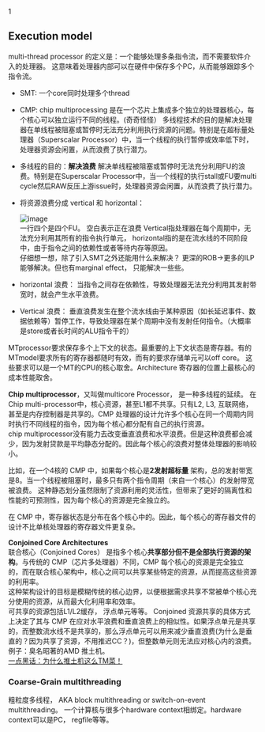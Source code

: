 1











## Execution model
multi-thread processor 的定义是：一个能够处理多条指令流，而不需要软件介入的处理器。  这意味着处理器内部可以在硬件中保存多个PC，从而能够跟踪多个指令流。   
- SMT: 一个core同时处理多个thread
- CMP: chip multiprocessing 是在一个芯片上集成多个独立的处理器核心，每个核心可以独立运行不同的线程。(奇奇怪怪）
多线程技术的目的是解决处理器在单线程被阻塞或暂停时无法充分利用执行资源的问题。特别是在超标量处理器（Superscalar Processor）中，当一个线程的执行暂停或效率低下时，处理器资源会闲置，从而浪费了执行潜力。

- 多线程的目的：**解决浪费**  解决单线程被阻塞或暂停时无法充分利用FU的浪费。特别是在Superscalar Processor中，当一个线程的执行stall或FU要multi cycle然后RAW反压上游issue时，处理器资源会闲置，从而浪费了执行潜力。
- 将资源浪费分成 vertical 和 horizontal：

  ![image](https://github.com/user-attachments/assets/7ee6d245-4c1f-4f10-b6c1-51ff6b461047)     
一行四个是四个FU。 空白表示正在浪费 Vertical指处理器在每个周期中，无法充分利用其所有的指令执行单元， horizontal指的是在流水线的不同阶段中，由于指令之间的依赖性或者等待内存等原因。      
仔细想一想，除了引入SMT之外还能用什么来解决？ 更深的ROB->更多的ILP能够解决。但也有marginal effect， 只能解决一些些。     
- horizontal 浪费： 当指令之间存在依赖性，导致处理器无法充分利用其发射带宽时，就会产生水平浪费。   
- Vertical 浪费： 垂直浪费发生在整个流水线由于某种原因（如长延迟事件、数据依赖等）暂停工作，导致处理器在某个周期中没有发射任何指令。（大概率是store或者长时间的ALU指令干的）

MTprocessor要求保存多个上下文的状态。最重要的上下文状态是寄存器。有的MTmodel要求所有的寄存器都随时有效，而有的要求存储单元可以off core。 这些要求可以是一个MT的CPU的核心取舍。Architecture 寄存器的位置上最核心的成本性能取舍。    


**Chip multiprocessor**，又叫做multicore Processor， 是一种多线程的延续。 在Chip multi-processor中，核心资源，甚至L1都不共享。只有L2, L3, 互联网络，甚至是内存控制器是共享的。CMP 处理器的设计允许多个核心在同一个周期内同时执行不同线程的指令，因为每个核心都分配有自己的执行资源。  
chip multiprocessor没有能力去改变垂直浪费和水平浪费。但是这种浪费都会减少，因为发射贷款是平均静态分配的。因此每个核心的浪费对整体处理器的影响较小。   

比如，在一个4核的 CMP 中，如果每个核心是**2发射超标量** 架构，总的发射带宽是8。当一个线程被阻塞时，最多只有两个指令周期（来自一个核心）的发射带宽被浪费。  这种静态划分虽然限制了资源利用的灵活性，但带来了更好的隔离性和性能的可预测性，因为每个核心的资源是完全独立的。 

在 CMP 中，寄存器状态是分布在各个核心中的。因此，每个核心的寄存器文件的设计不比单核处理器的寄存器文件更复杂。    

**Conjoined Core Architectures**  
联合核心（Conjoined Cores） 是指多个核心**共享部分但不是全部执行资源的架构**。与传统的 CMP（芯片多处理器）不同，CMP 每个核心的资源是完全独立的，而在联合核心架构中，核心之间可以共享某些特定的资源，从而提高这些资源的利用率。  
这种架构设计的目标是模糊传统的核心边界，以便根据需求共享不常被单个核心充分使用的资源，从而最大化利用率和效率。  
可共享的资源包括L1/L2缓存， 浮点单元等等。 Conjoined 资源共享的具体方式上决定了其与 CMP 在应对水平浪费和垂直浪费上的相似性。如果浮点单元是共享的，而整数流水线不是共享的，那么浮点单元可以用来减少垂直浪费(为什么是垂直的？因为共享了资源，不用推迟CC？)，但整数单元则无法应对核心内的浪费。  
例子：臭名昭著的AMD 推土机。  
[一点黑话：为什么推土机这么TM菜！](https://www.reddit.com/r/Amd/comments/5q91tn/what_made_the_bulldozer_architecture_so_bad/)    

### Coarse-Grain multithreading
粗粒度多线程， AKA block multithreading or switch-on-event multithreading。 一个计算核与很多个hardware context相绑定。hardware context可以是PC， regfile等等。




